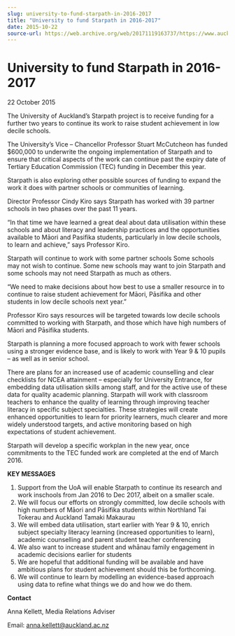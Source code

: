```yaml
---
slug: university-to-fund-starpath-in-2016-2017
title: "University to fund Starpath in 2016-2017"
date: 2015-10-22
source-url: https://web.archive.org/web/20171119163737/https://www.auckland.ac.nz/en/about/news-events-and-notices/news/news-2015/10/university-to-fund-starpath-in-2016-2017.html
---
```

University to fund Starpath in 2016-2017
========================================

22 October 2015

The University of Auckland’s Starpath project is to receive funding for a further two years to continue its work to raise student achievement in low decile schools.

The University’s Vice – Chancellor Professor Stuart McCutcheon has funded $600,000 to underwrite the ongoing implementation of Starpath and to ensure that critical aspects of the work can continue past the expiry date of Tertiary Education Commission (TEC) funding in December this year.

Starpath is also exploring other possible sources of funding to expand the work it does with partner schools or communities of learning.

Director Professor Cindy Kiro says Starpath has worked with 39 partner schools in two phases over the past 11 years.

“In that time we have learned a great deal about data utilisation within these schools and about literacy and leadership practices and the opportunities available to Māori and Pasifika students, particularly in low decile schools, to learn and achieve,” says Professor Kiro.

Starpath will continue to work with some partner schools Some schools may not wish to continue. Some new schools may want to join Starpath and some schools may not need Starpath as much as others.

“We need to make decisions about how best to use a smaller resource in to continue to raise student achievement for Māori, Pāsifika and other students in low decile schools next year.”

Professor Kiro says resources will be targeted towards low decile schools committed to working with Starpath, and those which have high numbers of Māori and Pāsifika students.

Starpath is planning a more focused approach to work with fewer schools using a stronger evidence base, and is likely to work with Year 9 & 10 pupils – as well as in senior school.

There are plans for an increased use of academic counselling and clear checklists for NCEA attainment – especially for University Entrance, for embedding data utilisation skills among staff, and for the active use of these data for quality academic planning. Starpath will work with classroom teachers to enhance the quality of learning through improving teacher literacy in specific subject specialties. These strategies will create enhanced opportunities to learn for priority learners, much clearer and more widely understood targets, and active monitoring based on high expectations of student achievement.

Starpath will develop a specific workplan in the new year, once commitments to the TEC funded work are completed at the end of March 2016.

**KEY MESSAGES**

1.  Support from the UoA will enable Starpath to continue its research and work inschools from Jan 2016 to Dec 2017, albeit on a smaller scale.
2.  We will focus our efforts on strongly committed, low decile schools with high numbers of Māori and Pāsifika students within Northland Tai Tokerau and Auckland Tamaki Makaurau
3.  We will embed data utilisation, start earlier with Year 9 & 10, enrich subject specialty literacy learning (increased opportunities to learn), academic counselling and parent student teacher conferencing
4.  We also want to increase student and whānau family engagement in academic decisions earlier for students
5.  We are hopeful that additional funding will be available and have ambitious plans for student achievement should this be forthcoming.
6.  We will continue to learn by modelling an evidence-based approach using data to refine what things we do and how we do them.

**Contact**

Anna Kellett, Media Relations Adviser

Email: [anna.kellett@auckland.ac.nz](mailto:anna.kellett@auckland.ac.nz)